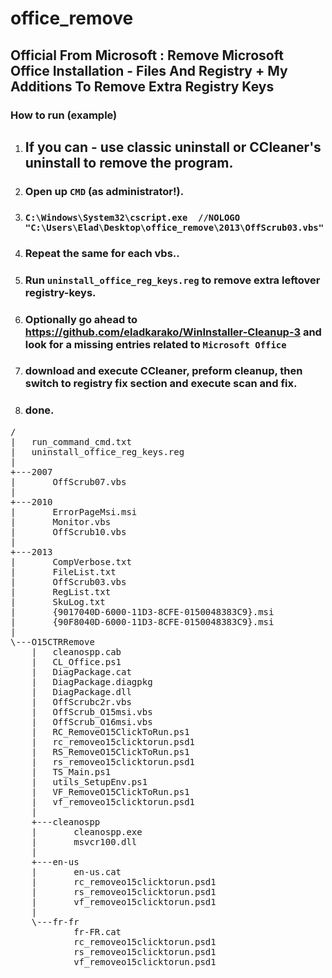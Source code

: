 <h1>office_remove</h1>

<h2>Official From Microsoft : Remove Microsoft Office Installation - Files And Registry + My Additions To Remove Extra Registry Keys</h2>

<h3>How to run (example)</h3>
<ol>
<li><h2>If you can - use classic uninstall or CCleaner's uninstall to remove the program.</h2></li>
<li><h3>Open up <code>CMD</code> (as <strong>administrator</strong>!).</h3></li>
<li><h3><code>C:\Windows\System32\cscript.exe  //NOLOGO "C:\Users\Elad\Desktop\office_remove\2013\OffScrub03.vbs"</code></h3></li>
<li><h3>Repeat the same for each vbs..</h3></li>
<li><h3>Run <code>uninstall_office_reg_keys.reg</code> to remove extra leftover registry-keys.</h3></li>
<li><h3>Optionally go ahead to <a href="https://github.com/eladkarako/WinInstaller-Cleanup-3">https://github.com/eladkarako/WinInstaller-Cleanup-3</a> and look for a missing entries related to <code>Microsoft Office</code></h3></li>

<li><h3>download and execute CCleaner, preform cleanup, then switch to registry fix section and execute scan and fix.</h3></li>
<li><h3>done.</h3></li>
</ol>


<pre>
/
|   run_command_cmd.txt
|   uninstall_office_reg_keys.reg
|   
+---2007
|       OffScrub07.vbs
|       
+---2010
|       ErrorPageMsi.msi
|       Monitor.vbs
|       OffScrub10.vbs
|       
+---2013
|       CompVerbose.txt
|       FileList.txt
|       OffScrub03.vbs
|       RegList.txt
|       SkuLog.txt
|       {9017040D-6000-11D3-8CFE-0150048383C9}.msi
|       {90F8040D-6000-11D3-8CFE-0150048383C9}.msi
|       
\---O15CTRRemove
    |   cleanospp.cab
    |   CL_Office.ps1
    |   DiagPackage.cat
    |   DiagPackage.diagpkg
    |   DiagPackage.dll
    |   OffScrubc2r.vbs
    |   OffScrub_O15msi.vbs
    |   OffScrub_O16msi.vbs
    |   RC_RemoveO15ClickToRun.ps1
    |   rc_removeo15clicktorun.psd1
    |   RS_RemoveO15ClickToRun.ps1
    |   rs_removeo15clicktorun.psd1
    |   TS_Main.ps1
    |   utils_SetupEnv.ps1
    |   VF_RemoveO15ClickToRun.ps1
    |   vf_removeo15clicktorun.psd1
    |   
    +---cleanospp
    |       cleanospp.exe
    |       msvcr100.dll
    |       
    +---en-us
    |       en-us.cat
    |       rc_removeo15clicktorun.psd1
    |       rs_removeo15clicktorun.psd1
    |       vf_removeo15clicktorun.psd1
    |       
    \---fr-fr
            fr-FR.cat
            rc_removeo15clicktorun.psd1
            rs_removeo15clicktorun.psd1
            vf_removeo15clicktorun.psd1
            
</pre>